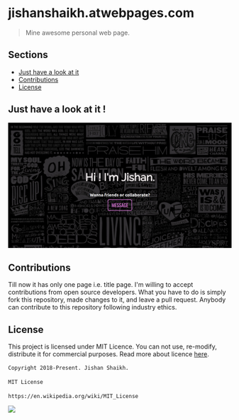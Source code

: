# jishanshaikh.atwebpages.com
> Mine awesome personal web page.

## Sections
- [Just have a look at it](https://github.com/Jishanshaikh4/jishanshaikh.atwebpages.net/blob/master/README.md#just-have-a-look-at-it-!)
- [Contributions](https://github.com/Jishanshaikh4/jishanshaikh.atwebpages.net/blob/master/README.md#contributions)
- [License](https://github.com/Jishanshaikh4/jishanshaikh.atwebpages.net/blob/master/README.md#license)

## Just have a look at it !

![](https://github.com/Jishanshaikh4/jishanshaikh.atwebpages.net/blob/master/resources/Screenshot%20from%202018-07-23%2003-33-14.png)

## Contributions
Till now it has only one page i.e. title page. I'm willing to accept contributions from open source developers. What you have to do is simply fork this repository, made changes to it, and leave a pull request. Anybody can contribute to this repository following industry ethics.

## License
This project is licensed under MIT Licence. You can not use, re-modify, distribute it for commercial purposes. Read more about licence [here](https://en.wikipedia.org/wiki/MIT_License).

    Copyright 2018-Present. Jishan Shaikh.

    MIT License

    https://en.wikipedia.org/wiki/MIT_License

![](https://upload.wikimedia.org/wikipedia/commons/f/f8/License_icon-mit-88x31-2.svg)
